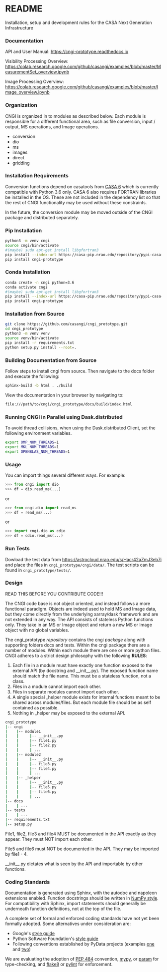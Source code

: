# README
Installation, setup and development rules for the CASA Next Generation Infrastructure

### Documentation
API and User Manual: https://cngi-prototype.readthedocs.io  
  
Visibility Processing Overview: https://colab.research.google.com/github/casangi/examples/blob/master/MeasurementSet_overview.ipynb  
  
Image Processing Overview: https://colab.research.google.com/github/casangi/examples/blob/master/Image_overview.ipynb  
  

### Organization
CNGI is organized in to modules as described below. Each module is
responsible for a different functional area, such as file conversion,
input / output, MS operations, and Image operations.  

- conversion
- dio
- ms
- images
- direct
- gridding

### Installation Requirements
Conversion functions depend on casatools from [CASA 6](https://open-bitbucket.nrao.edu/projects/CASA/repos/casa6/browse) which is currently compatible with Python 3.6 only.  CASA 6 also requires FORTRAN libraries be installed in the OS.
These are not included in the dependency list so that the rest of CNGI functionality may be used without these constraints.

In the future, the conversion module may be moved outside of the CNGI package and distributed separately.

### Pip Installation

```sh
python3 -m venv cngi
source cngi/bin/activate
#(maybe) sudo apt-get install libgfortran3
pip install --index-url https://casa-pip.nrao.edu/repository/pypi-casa-release/simple casatools==6.0.0.27
pip install cngi-prototype
```

### Conda Installation

```sh
conda create -n cngi python=3.6
conda activate cngi
#(maybe) sudo apt-get install libgfortran3
pip install --index-url https://casa-pip.nrao.edu/repository/pypi-casa-release/simple casatools==6.0.0.27
pip install cngi-prototype
```


### Installation from Source

```sh
git clone https://github.com/casangi/cngi_prototype.git
cd cngi_prototype
python3 -m venv venv
source venv/bin/activate
pip install -r requirements.txt
python setup.py install --root=.
```


###  Building Documentation from Source
Follow steps to install cngi from source. Then navigate to the docs folder and execute the following:

```sh
sphinx-build -b html . ./build
```
View the documentation in your browser by navigating to:

 ```sh
file:///path/to/cngi/cngi_prototype/docs/build/index.html
```

### Running CNGI in Parallel using Dask.distributed
To avoid thread collisions, when using the Dask.distributed Client, set the following environment variables.

```sh
export OMP_NUM_THREADS=1 
export MKL_NUM_THREADS=1
export OPENBLAS_NUM_THREADS=1 
```

### Usage
You can import things several different ways.  For example:
```python
>>> from cngi import dio
>>> df = dio.read_ms(...)
```
or
```python
>>> from cngi.dio import read_ms
>>> df = read_ms(...)
```
or
```python
>>> import cngi.dio as cdio
>>> df = cdio.read_ms(...)
```

### Run Tests

Dowload the test data from https://astrocloud.nrao.edu/s/Hacr42aZmJ3eb7i and place the files in `cngi_prototype/cngi/data/`.
The test scripts can be found in `cngi_prototype/tests/`. 

### Design
READ THIS BEFORE YOU CONTRIBUTE CODE!!!  
  
The CNGI code base is not object oriented, and instead follows a more functional paradigm. Objects are indeed used to hold MS
and Image data, but they come directly from the underlying xarray/dask framework and are not extended in any way. The API
consists of stateless Python functions only.  They take in an MS or Image object and return a new MS or Image object with no
global variables.  

The cngi_prototype _repository_ contains the cngi _package_ along with supporting folders docs and tests. 
Within the cngi package there are a number of modules.  Within each module there are one or more python files. 
CNGI adheres to a strict design philosophy with the following **RULES**:  
1. Each file in a module must have exactly one function exposed to the external API (by docstring and \_\_init\_\_.py).
The exposed function name should match the file name.  This must be a stateless function, not a class. 
2. Files in a module cannot import each other.  
3. Files in separate modules cannot import each other.
4. A single special _helper module exists for internal functions meant to be shared across modules/files. But each
module file should be as self contained as possible.
5. Nothing in _helper may be exposed to the external API.  

```sh
cngi_prototype  
|-- cngi
|    |-- module1
|    |     |-- __init__.py  
|    |     |-- file1.py    
|    |     |-- file2.py  
|    |     | ...  
|    |-- module2  
|    |     |-- __init__.py
|    |     |-- file3.py    
|    |     |-- file4.py  
|    |     | ...  
|    |-- _helper
|    |     |-- __init__.py
|    |     |-- file5.py    
|    |     |-- file6.py  
|    |     | ...  
|-- docs  
|    | ...  
|-- tests  
|    | ...  
|-- requirements.txt  
|-- setup.py  
```
File1, file2, file3 and file4 MUST be documented in the API exactly as they appear. They must NOT import each other.  
  
File5 and file6 must NOT be documented in the API. They may be imported by file1 - 4.
    
\_\_init\_\_.py dictates what is
seen by the API and importable by other functions.
  
  
### Coding Standards

Documentation is generated using Sphinx, with the autodoc and napoleon extensions enabled. Function docstrings should be written in [NumPy style](https://www.sphinx-doc.org/en/master/usage/extensions/napoleon.html#google-vs-numpy). For compatibility with Sphinx, import statements should generally be underneath function definitions, not at the top of the file.

A complete set of formal and enforced coding standards have not yet been formally adopted. Some alternatives under consideration are:

* Google's [style guide](https://google.github.io/styleguide/pyguide.html)
* Python Software Foundation's [style guide](https://www.python.org/dev/peps/pep-008/)
* Following conventions established by PyData projects (examples [one](https://docs.dask.org/en/latest/develop/html) and [two](https://xarray.pydata.org/en/stable/contributing.html#code-standards))

We are evaluating the adoption of [PEP 484](https://www.python.org/dev/peps/pep-0484/) convention, [mypy](http://mypy-lang.org/), or  [param](https://param.holoviz.org) for type-checking, and [flake8](http://flake8.pycqa.org/en/latest/index.html) or [pylint](https://www.pylint.org/) for enforcement.

